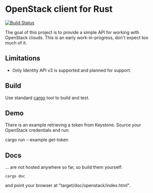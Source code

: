 OpenStack client for Rust
=========================

[![Build
Status](https://travis-ci.org/dtantsur/rust-openstack.svg?branch=master)](https://travis-ci.org/dtantsur/rust-openstack)

The goal of this project is to provide a simple API for working with OpenStack
clouds. This is an early work-in-progress, don't expect too much of it.

Limitations
-----------

* Only Identity API v3 is supported and planned for support.

Build
-----

Use standard [cargo](http://crates.io) tool to build and test.

Demo
----

There is an example retrieving a token from Keystone. Source your OpenStack
credentials and run:

   cargo run --example get-token

Docs
----

... are not hosted anywhere so far, so build them yourself:

    cargo doc

and point your browser at "target/doc/openstack/index.html".
